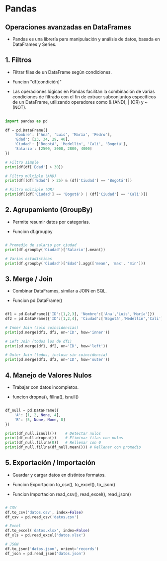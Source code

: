 # Pandas
## Operaciones avanzadas en DataFrames

- Pandas es una librería para manipulación y análisis de datos, basada en DataFrames y Series.

## 1. Filtros

- Filtrar filas de un DataFrame según condiciones.

- Funcion "df[condición]"

- Las operaciones lógicas en Pandas facilitan la combinación de varias condiciones de filtrado con el fin de extraer subconjuntos específicos de un DataFrame, utilizando operadores como & (AND), | (OR) y ~ (NOT).


```python
 
import pandas as pd

df = pd.DataFrame({
    'Nombre': ['Ana', 'Luis', 'María', 'Pedro'],
    'Edad': [23, 34, 29, 40],
    'Ciudad': ['Bogotá', 'Medellín', 'Cali', 'Bogotá'],
    'Salario': [2500, 3000, 2800, 4000]
})

# Filtro simple
print(df[df['Edad'] > 30])

# Filtro múltiple (AND)
print(df[(df['Edad'] > 25) & (df['Ciudad'] == 'Bogotá')])

# Filtro múltiple (OR)
print(df[(df['Ciudad'] == 'Bogotá') | (df['Ciudad'] == 'Cali')])
```
## 2. Agrupamiento (GroupBy)

- Permite resumir datos por categorías.

- Funcion df.groupby

```python

# Promedio de salario por ciudad
print(df.groupby('Ciudad')['Salario'].mean())

# Varias estadísticas
print(df.groupby('Ciudad')['Edad'].agg(['mean', 'max', 'min']))

```
## 3. Merge / Join

- Combinar DataFrames, similar a JOIN en SQL.

- Funcion pd.DataFrame()

```python

df1 = pd.DataFrame({'ID':[1,2,3], 'Nombre':['Ana','Luis','María']})
df2 = pd.DataFrame({'ID':[1,2,4], 'Ciudad':['Bogotá','Medellín','Cali']})

# Inner Join (solo coincidencias)
print(pd.merge(df1, df2, on='ID', how='inner'))

# Left Join (todos los de df1)
print(pd.merge(df1, df2, on='ID', how='left'))

# Outer Join (todos, incluso sin coincidencia)
print(pd.merge(df1, df2, on='ID', how='outer'))

```
## 4. Manejo de Valores Nulos

- Trabajar con datos incompletos.

- funcion dropna(), fillna(), isnull()

```python

df_null = pd.DataFrame({
    'A': [1, 2, None, 4],
    'B': [5, None, None, 8]
})

print(df_null.isnull())    # Detectar nulos
print(df_null.dropna())    # Eliminar filas con nulos
print(df_null.fillna(0))   # Rellenar con 0
print(df_null.fillna(df_null.mean())) # Rellenar con promedio

```
## 5. Exportación / Importación

- Guardar y cargar datos en distintos formatos.

- Funcion Exportacion to_csv(), to_excel(), to_json()

- Funcion Importacion read_csv(), read_excel(), read_json()

```python

# CSV
df.to_csv('datos.csv', index=False)
df_csv = pd.read_csv('datos.csv')

# Excel
df.to_excel('datos.xlsx', index=False)
df_xls = pd.read_excel('datos.xlsx')

# JSON
df.to_json('datos.json', orient='records')
df_json = pd.read_json('datos.json')

```
